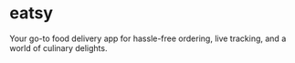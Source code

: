 # eatsy
Your go-to food delivery app for hassle-free ordering, live tracking, and a world of culinary delights.
